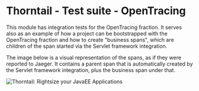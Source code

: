 # Thorntail - Test suite - OpenTracing

This module has integration tests for the OpenTracing fraction. It serves
also as an example of how a project can be bootstrapped with the OpenTracing
fraction and how to create "business spans", which are children of the span
started via the Servlet framework integration.

The image below is a visual representation of the spans, as if they were reported
to Jaeger. It contains a parent span that is automatically created by the Servlet
framework integration, plus the business span under that.

![Thorntail: Rightsize your JavaEE Applications](example.png)
